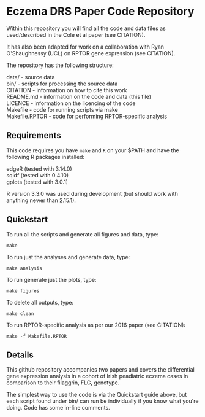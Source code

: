  Eczema DRS Paper Code Repository
==================================

Within this repository you will find all the code and data files as 
used/described in the Cole et al paper (see CITATION).

It has also been adapted for work on a collaboration with Ryan O'Shaughnessy 
(UCL) on RPTOR gene expression (see CITATION).

The repository has the following structure:

data/     - source data   
bin/      - scripts for processing the source data  
CITATION  - information on how to cite this work  
README.md - information on the code and data (this file)  
LICENCE   - information on the licencing of the code  
Makefile  - code for running scripts via make  
Makefile.RPTOR - code for performing RPTOR-specific analysis

 Requirements
--------------
 
This code requires you have `make` and `R` on your $PATH and have the
following R packages installed:

  edgeR (tested with 3.14.0)  
  sqldf (tested with 0.4.10)  
  gplots (tested with 3.0.1)  
  
R version 3.3.0 was used during development (but should work with anything newer than 2.15.1).

 Quickstart
------------
 
To run all the scripts and generate all figures and data, type:

 `make` 

To run just the analyses and generate data, type:

 `make analysis`

To run generate just the plots, type:

 `make figures`

To delete all outputs, type:

 `make clean`
 
To run RPTOR-specific analysis as per our 2016 paper (see CITATION):

  `make -f Makefile.RPTOR`

 Details
---------

This github repository accompanies two papers and covers the differential gene expression analysis
in a cohort of Irish peadiatric eczema cases in comparison to their filaggrin, FLG, genotype.

The simplest way to use the code is via the Quickstart guide above, but each script found under 
bin/ can run be individually if you know what you're doing. Code has some in-line comments.

